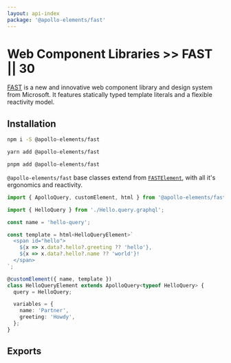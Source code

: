 ```yaml
---
layout: api-index
package: '@apollo-elements/fast'
---
```

# Web Component Libraries >> FAST || 30

[FAST](https://fast.design) is a new and innovative web component library and design system from Microsoft. It features statically typed template literals and a flexible reactivity model.

## Installation

<code-tabs collection="package-managers" default-tab="npm">

```bash tab npm
npm i -S @apollo-elements/fast
```

```bash tab yarn
yarn add @apollo-elements/fast
```

```bash tab pnpm
pnpm add @apollo-elements/fast
```

</code-tabs>

`@apollo-elements/fast` base classes extend from [`FASTElement`](https://fast.design), with all it's ergonomics and reactivity.

```ts wcd UVnKokGfLD6cpG8GAuJT src/Hello.ts
import { ApolloQuery, customElement, html } from '@apollo-elements/fast';

import { HelloQuery } from './Hello.query.graphql';

const name = 'hello-query';

const template = html<HelloQueryElement>`
  <span id="hello">
    ${x => x.data?.hello?.greeting ?? 'hello'},
    ${x => x.data?.hello?.name ?? 'world'}!
  </span>
`;

@customElement({ name, template })
class HelloQueryElement extends ApolloQuery<typeof HelloQuery> {
  query = HelloQuery;

  variables = {
    name: 'Partner',
    greeting: 'Howdy',
  };
}
```

## Exports
